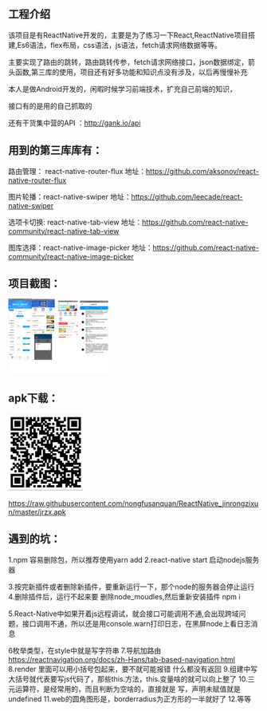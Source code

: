 ## 工程介绍 

该项目是有ReactNative开发的，主要是为了练习一下React,ReactNative项目搭建,Es6语法，flex布局，css语法，js语法，fetch请求网络数据等等。

主要实现了路由的跳转，路由跳转传参，fetch请求网络接口，json数据绑定，箭头函数,第三库的使用，项目还有好多功能和知识点没有涉及，以后再慢慢补充

本人是做Android开发的，闲暇时候学习前端技术，扩充自己前端的知识，

接口有的是用的自己抓取的

还有干货集中营的API ：http://gank.io/api

## 用到的第三库库有：

路由管理： react-native-router-flux  地址：https://github.com/aksonov/react-native-router-flux

图片轮播：react-native-swiper    地址：https://github.com/leecade/react-native-swiper

选项卡切换: react-native-tab-view  地址：https://github.com/react-native-community/react-native-tab-view

图库选择：react-native-image-picker 地址：https://github.com/react-native-community/react-native-image-picker

## 项目截图：

<img src="https://github.com/nongfusanquan/ReactNative_jinrongzixun/blob/master/images/jinrongzixun.png" style="zoom: 25%;" />

## apk下载：

<img src="https://github.com/nongfusanquan/ReactNative_jinrongzixun/blob/master/images/erweima.png" style="zoom: 25%;" />

https://raw.githubusercontent.com/nongfusanquan/ReactNative_jinrongzixun/master/jrzx.apk

## 遇到的坑：

1.npm 容易删除包，所以推荐使用yarn  add 
2.react-native  start 启动nodejs服务器

3.按完新插件或者删除新插件，要重新运行一下，那个node的服务器会停止运行
4.删除插件后，运行不起来要 删除node_moudles,然后重新安装插件 npm i

5.React-Native中如果开着js远程调试，就会接口可能调用不通,会出现跨域问题，接口调用不通，所以还是用console.warn打印日志，在黑屏node上看日志消息

6枚举类型，在style中就是写字符串
7.导航加路由  https://reactnavigation.org/docs/zh-Hans/tab-based-navigation.html
8.render 里面可以用小括号包起来，要不就可能报错 什么都没有返回
9.组建中写大括号就代表要写js代码了，那些this.方法，this.变量啥的就可以向上整了
10.三元运算符，是经常用的，而且判断为空啥的，直接就是 写，声明未赋值就是undefined
11.web的圆角图形是，borderradius为正方形的一半就好了
12.等等

